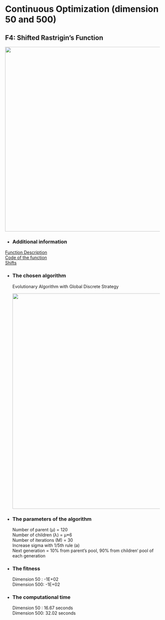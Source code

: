 # Continuous Optimization (dimension 50 and 500)
## F4: Shifted Rastrigin’s Function

<image src = "https://user-images.githubusercontent.com/57988473/81190368-0c386b80-8fb8-11ea-9e2b-8cce867f33e5.png" width = "600">

- ### Additional information  
[Function Description](https://github.com/Khwansiri/Metaheuristic_DSTI/blob/master/Shifted%20Sphere%20Function/CEC2008_TechnicalReport.pdf)    
[Code of the function](https://github.com/Khwansiri/Metaheuristic_DSTI/blob/master/Shifted%20Sphere%20Function/benchmark.c)      
[Shifts](https://github.com/Khwansiri/Metaheuristic_DSTI/blob/master/Shifted%20Sphere%20Function/data.h)    

- ### The chosen algorithm       
  Evolutionary Algorithm with Global Discrete Strategy
  
  
  <img src="https://user-images.githubusercontent.com/57988473/81186672-5d922c00-8fb3-11ea-99b6-887b3a503dbb.png" width="700">   


- ### The parameters of the algorithm   
  Number of parent (µ) = 120   
  Number of children (λ) = µ*6   
  Number of iterations (M) = 30   
  Increase sigma with 1/5th rule (a)   
  Next generation = 10% from parent’s pool, 90% from children‘ pool of each generation  


- ### The fitness   
  Dimension 50 :   -1E+02  
  Dimension 500:   -1E+02

- ### The computational time  
  Dimension 50 :   16.67    seconds  
  Dimension 500:   32.02 seconds
